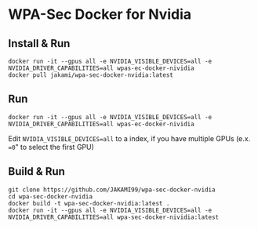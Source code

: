 # WPA-Sec Docker for Nvidia

## Install & Run
```
docker run -it --gpus all -e NVIDIA_VISIBLE_DEVICES=all -e NVIDIA_DRIVER_CAPABILITIES=all wpas-ec-docker-nividia
docker pull jakami/wpa-sec-docker-nvidia:latest
```
## Run 
```
docker run -it --gpus all -e NVIDIA_VISIBLE_DEVICES=all -e NVIDIA_DRIVER_CAPABILITIES=all wpas-ec-docker-nividia
```
Edit `NVIDIA_VISIBLE_DEVICES=all` to a index, if you have multiple GPUs (e.x. `=0`" to select the first GPU)

## Build & Run
```
git clone https://github.com/JAKAMI99/wpa-sec-docker-nvidia
cd wpa-sec-docker-nvidia
docker build -t wpa-sec-docker-nvidia:latest .
docker run -it --gpus all -e NVIDIA_VISIBLE_DEVICES=all -e NVIDIA_DRIVER_CAPABILITIES=all wpa-sec-docker-nividia:latest
```